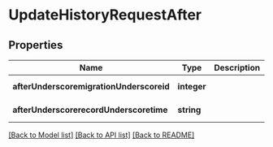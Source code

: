 # UpdateHistoryRequestAfter

## Properties
Name | Type | Description | Notes
------------ | ------------- | ------------- | -------------
**afterUnderscoremigrationUnderscoreid** | **integer** |  | [default to null]
**afterUnderscorerecordUnderscoretime** | **string** |  | [default to null]

[[Back to Model list]](../README.md#documentation-for-models) [[Back to API list]](../README.md#documentation-for-api-endpoints) [[Back to README]](../README.md)


